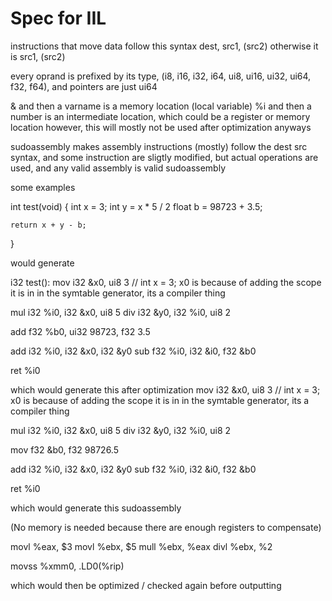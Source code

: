 # Spec for IIL 

instructions that move data follow this syntax dest, src1, (src2)
otherwise it is src1, (src2)

every oprand is prefixed by its type, (i8, i16, i32, i64, ui8, ui16, ui32, ui64, f32, f64), and pointers are just ui64

& and then a varname is a memory location (local variable)
%i and then a number is an intermediate location, which could be a register or memory location
however, this will mostly not be used after optimization anyways

sudoassembly makes assembly instructions (mostly) follow the dest src syntax, and some instruction are sligtly modified, but actual operations are used, and any valid assembly is valid sudoassembly

some examples 

int test(void)
{
    int x = 3;
    int y = x * 5 / 2
    float b = 98723 + 3.5;
    
    return x + y - b;
}

would generate 

i32 test():
  mov i32 &x0, ui8 3 // int x = 3; x0 is because of adding the scope it is in in the symtable generator, its a compiler thing
 
  mul i32 %i0, i32 &x0, ui8 5
  div i32 &y0, i32 %i0, ui8 2
  
  add f32 %b0, ui32 98723, f32 3.5
  
  add i32 %i0, i32 &x0, i32 &y0
  sub f32 %i0, i32 &i0, f32 &b0
  
  ret %i0


which would generate this after optimization
  mov i32 &x0, ui8 3 // int x = 3; x0 is because of adding the scope it is in in the symtable generator, its a compiler thing
 
  mul i32 %i0, i32 &x0, ui8 5
  div i32 &y0, i32 %i0, ui8 2
    
  mov f32 &b0, f32 98726.5
  
  add i32 %i0, i32 &x0, i32 &y0
  sub f32 %i0, i32 &i0, f32 &b0
  
  ret %i0


which would generate this sudoassembly

(No memory is needed because there are enough registers to compensate) 

  movl %eax, $3
  movl %ebx, $5
  mull %ebx, %eax
  divl %ebx, %2
  
  movss %xmm0, .LD0(%rip)
  
  
  

which would then be optimized / checked again before outputting


